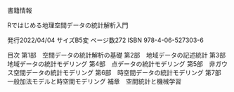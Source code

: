 書籍情報

Rではじめる地理空間データの統計解析入門

発行2022/04/04
サイズB5変
ページ数272
ISBN 978-4-06-527303-6

目次
第1部　空間データの統計解析の基礎
第2部　地域データの記述統計
第3部　地域データの統計モデリング
第4部　点データの統計モデリング
第5部　非ガウス空間データの統計モデリング
第6部　時空間データの統計モデリング
第7部　一般加法モデルと時空間モデリング
補章　空間統計と機械学習
